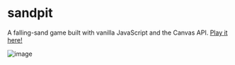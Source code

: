 # sandpit

A falling-sand game built with vanilla JavaScript and the Canvas API. [Play it here!](https://lucasquemm.github.io/sandpit/)

![image](https://user-images.githubusercontent.com/14297772/131199587-c76e629d-963a-498e-84a9-99b164299e56.png)


